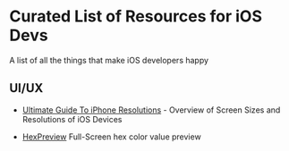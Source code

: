 # Curated List of Resources for iOS Devs
A list of all the things that make iOS developers happy


## UI/UX

* [Ultimate Guide To iPhone Resolutions](https://www.paintcodeapp.com/news/ultimate-guide-to-iphone-resolutions) - Overview of Screen Sizes and Resolutions of iOS Devices 

* [HexPreview](http://hexpreview.com) Full-Screen hex color value preview 
